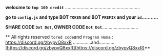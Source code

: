 **welocme to `top 100 credit`** ..........................................................

**go to `config.js` and type BOT `TOKEN` and BOT `PREFIX` and your `id`...........**

**SHARE CODE `Dot Dot`, OWNER CODE `Dot Dot`**............................

** All rights reserved `tored code`and `Program Homa` : https://discord.gg/zbypvQ8xxR ..............and............[https://discord.gg/zbypvQ8xxR](https://discord.gg/zbypvQ8xxR)**

